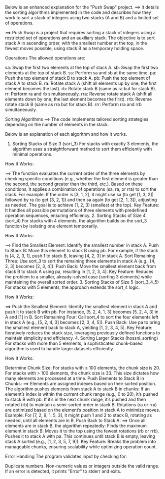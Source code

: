 Below is an enhanced explanation for the "Push Swap" project. 
==> It details the sorting algorithms implemented in the code and describes how they work to sort a stack of integers using two stacks (A and B) and a limited set of operations.

==> Push Swap is a project that requires sorting a stack of integers using a restricted set of operations and an auxiliary stack. 
The objective is to sort stack A in ascending order, with the smallest number at the top, in the fewest moves possible, using stack B as a temporary holding space.

Operations
The allowed operations are:

sa: Swap the first two elements at the top of stack A.
sb: Swap the first two elements at the top of stack B.
ss: Perform sa and sb at the same time.
pa: Push the top element of stack B to stack A.
pb: Push the top element of stack A to stack B.
ra: Rotate stack A (shift all elements up by one; the first element becomes the last).
rb: Rotate stack B (same as ra but for stack B).
rr: Perform ra and rb simultaneously.
rra: Reverse rotate stack A (shift all elements down by one; the last element becomes the first).
rrb: Reverse rotate stack B (same as rra but for stack B).
rrr: Perform rra and rrb simultaneously.

Sorting Algorithms
==> The code implements tailored sorting strategies depending on the number of elements in the stack. 

Below is an explanation of each algorithm and how it works.

1. Sorting Stacks of Size 3 (sort_3)
For stacks with exactly 3 elements, the algorithm uses a straightforward method to sort them efficiently with minimal operations.



How It Works:

==> The function evaluates the current order of the three elements by checking specific conditions (e.g., whether the first element is greater than the second, the second greater than the third, etc.).
Based on these conditions, it applies a combination of operations (sa, ra, or rra) to sort the stack. For example:
If the order is [3, 1, 2], it might use sa (to get [1, 3, 2]) followed by ra (to get [3, 2, 1]) and then sa again (to get [2, 1, 3]), adjusting as needed.
The goal is to achieve [1, 2, 3] (smallest at the top).
Key Feature: It handles all possible permutations of three elements with predefined operation sequences, ensuring efficiency.
2. Sorting Stacks of Size 4 (sort_4)
For stacks with 4 elements, the algorithm builds on the sort_3 function by isolating one element temporarily.



How It Works:

==> Find the Smallest Element: Identify the smallest number in stack A.
Push to Stack B: Move this element to stack B using pb. For example, if the stack is [4, 2, 3, 1], push 1 to stack B, leaving [4, 2, 3] in stack A.
Sort Remaining Three: Use sort_3 to sort the remaining three elements in stack A (e.g., [4, 2, 3] becomes [2, 3, 4]).
Push Back: Move the smallest element back from stack B to stack A using pa, resulting in [1, 2, 3, 4].
Key Feature: Reduces the problem to a smaller, already-solved case (sorting 3 elements) while maintaining the overall sorted order.
3. Sorting Stacks of Size 5 (sort_3_4_5)
For stacks with 5 elements, the approach extends the sort_4 logic.



How It Works:

==> Push the Smallest Element: Identify the smallest element in stack A and push it to stack B with pb. For instance, [5, 2, 4, 1, 3] becomes [5, 2, 4, 3] in A and [1] in B.
Sort Remaining Four: Call sort_4 to sort the four elements left in stack A (e.g., [5, 2, 4, 3] becomes [2, 3, 4, 5]).
Push Back: Use pa to bring the smallest element back to stack A, yielding [1, 2, 3, 4, 5].
Key Feature: Iteratively reduces the stack size, leveraging previously defined functions to maintain simplicity and efficiency.
4. Sorting Larger Stacks (hossni_sorting)
For stacks with more than 5 elements, a sophisticated chunk-based algorithm is used to handle larger datasets efficiently.



How It Works:

Determine Chunk Size:
For stacks with ≤ 100 elements, the chunk size is 20.
For stacks with > 100 elements, the chunk size is 33.
This size dictates how many elements are processed at a time.
Push Elements to Stack B in Chunks:
==> Elements are assigned indexes based on their sorted position.
The algorithm pushes elements from stack A to stack B in chunks:
If an element’s index is within the current chunk range (e.g., 0 to 20), it’s pushed to stack B with pb.
If it’s in the next chunk range, it’s pushed and then rotated (rb) to maintain a semi-sorted order in stack B.
Rotations (ra or rra) are optimized based on the element’s position in stack A to minimize moves.
Example: For [7, 2, 9, 1, 5, 3], it might push 1 and 2 to stack B, rotating as needed, until all elements are in B.
Push Back to Stack A:
==> Once all elements are in stack B, the algorithm repeatedly:
Finds the maximum element in stack B.
Moves it to the top using the fewest rotations (rb or rrb).
Pushes it to stack A with pa.
This continues until stack B is empty, leaving stack A sorted (e.g., [1, 2, 3, 5, 7, 9]).
Key Feature: Breaks the problem into manageable chunks, ensuring scalability while optimizing operation count.


Error Handling
The program validates input by checking for:

Duplicate numbers.
Non-numeric values or integers outside the valid range.
If an error is detected, it prints "Error" to stderr and exits.
